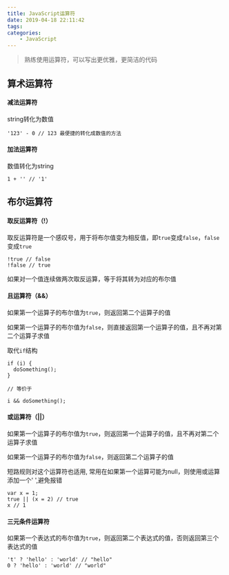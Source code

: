 ```yaml
---
title: JavaScript运算符
date: 2019-04-18 22:11:42
tags:
categories:
	- JavaScript
---
```


> 熟练使用运算符，可以写出更优雅，更简洁的代码

<!--more-->

## 算术运算符

#### 减法运算符

string转化为数值

```
'123' - 0 // 123 最便捷的转化成数值的方法
```

#### 加法运算符

数值转化为string

```
1 + '' // '1'
```

## 布尔运算符

#### 取反运算符（!）

取反运算符是一个感叹号，用于将布尔值变为相反值，即`true`变成`false`，`false`变成`true`

```
!true // false
!false // true
```

如果对一个值连续做两次取反运算，等于将其转为对应的布尔值

#### 且运算符（&&）

如果第一个运算子的布尔值为`true`，则返回第二个运算子的值

如果第一个运算子的布尔值为`false`，则直接返回第一个运算子的值，且不再对第二个运算子求值

取代`if`结构

```
if (i) {
  doSomething();
}

// 等价于

i && doSomething();
```

#### 或运算符（||）

如果第一个运算子的布尔值为`true`，则返回第一个运算子的值，且不再对第二个运算子求值

如果第一个运算子的布尔值为`false`，则返回第二个运算子的值

短路规则对这个运算符也适用, 常用在如果第一个运算可能为null，则使用或运算添加一个' ',避免报错

```
var x = 1;
true || (x = 2) // true
x // 1
```

#### 三元条件运算符

如果第一个表达式的布尔值为`true`，则返回第二个表达式的值，否则返回第三个表达式的值

```
't' ? 'hello' : 'world' // "hello"
0 ? 'hello' : 'world' // "world"
```